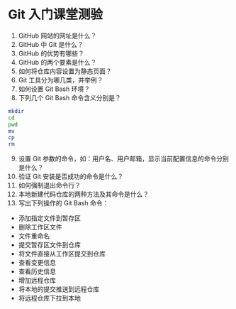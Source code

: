 # Git 入门课堂测验

1. GitHub 网站的网址是什么？
2. GitHub 中 Git 是什么？
3. GitHub 的优势有哪些？
4. GitHub 的两个要素是什么？
5. 如何将仓库内容设置为静态页面？
6. Git 工具分为哪几类，并举例？
7. 如何设置 Git Bash 环境？
8. 下列几个 Git Bash 命令含义分别是？
  ```bash
  mkdir
  cd
  pwd
  mv
  cp
  rm
  ```
9. 设置 Git 参数的命令，如：用户名、用户邮箱，显示当前配置信息的命令分别是什么？
10. 验证 Git 安装是否成功的命令是什么？
11. 如何强制退出命令行？
12. 本地新建代码仓库的两种方法及其命令是什么？
13. 写出下列操作的 Git Bash 命令：

  - 添加指定文件到暂存区
  - 删除工作区文件
  - 文件重命名
  - 提交暂存区文件到仓库
  - 将文件直接从工作区提交到仓库
  - 查看变更信息
  - 查看历史信息
  - 增加远程仓库 
  - 将本地的提交推送到远程仓库 
  - 将远程仓库下拉到本地 
